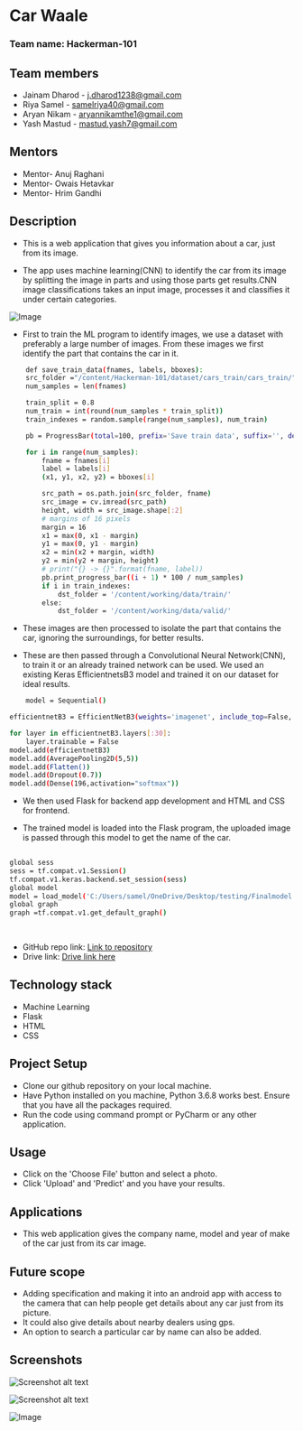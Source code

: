 # Car Waale

### Team name: Hackerman-101

## Team members
* Jainam Dharod - j.dharod1238@gmail.com
* Riya Samel - samelriya40@gmail.com
* Aryan Nikam - aryannikamthe1@gmail.com
* Yash Mastud - mastud.yash7@gmail.com

## Mentors
* Mentor- Anuj Raghani
* Mentor- Owais Hetavkar
* Mentor- Hrim Gandhi

## Description
* This is a web application that gives you information about a car, just from its image.

* The app uses machine learning(CNN) to identify the car from its image by splitting the image in parts and using those parts get results.CNN image classifications takes an input image, processes it and classifies it under certain categories.


![Image](https://drive.google.com/file/d/1T7jDaYHUFySPOSkNMVwYYPrqqKqunUyw/view?usp=sharing.png "This is an example of a basic CNN network.")


* First to train the ML program to identify images, we use a dataset with preferably a large number of images. From these images we first identify the part that contains the car in it.

```bash
    def save_train_data(fnames, labels, bboxes): 
    src_folder ="/content/Hackerman-101/dataset/cars_train/cars_train/"
    num_samples = len(fnames)

    train_split = 0.8
    num_train = int(round(num_samples * train_split))
    train_indexes = random.sample(range(num_samples), num_train)

    pb = ProgressBar(total=100, prefix='Save train data', suffix='', decimals=3, length=50, fill='=')

    for i in range(num_samples):
        fname = fnames[i]
        label = labels[i]
        (x1, y1, x2, y2) = bboxes[i]

        src_path = os.path.join(src_folder, fname)
        src_image = cv.imread(src_path)
        height, width = src_image.shape[:2]
        # margins of 16 pixels
        margin = 16
        x1 = max(0, x1 - margin)
        y1 = max(0, y1 - margin)
        x2 = min(x2 + margin, width)
        y2 = min(y2 + margin, height)
        # print("{} -> {}".format(fname, label))
        pb.print_progress_bar((i + 1) * 100 / num_samples)
        if i in train_indexes:
            dst_folder = '/content/working/data/train/'
        else:
            dst_folder = '/content/working/data/valid/'

```
* These images are then processed to isolate the part that contains the car, ignoring the surroundings, for better results.

* These are then passed through a Convolutional Neural Network(CNN), to train it or an already trained network can be used. We used an existing Keras EfficientnetsB3 model and trained it on our dataset for ideal results.

```bash
    model = Sequential()

efficientnetB3 = EfficientNetB3(weights='imagenet', include_top=False, input_shape=(299,299,3))

for layer in efficientnetB3.layers[:30]:
    layer.trainable = False
model.add(efficientnetB3)
model.add(AveragePooling2D(5,5))
model.add(Flatten())
model.add(Dropout(0.7))
model.add(Dense(196,activation="softmax"))
```
* We then used Flask for backend app development and HTML and CSS for frontend.

* The trained model is loaded into the Flask program, the uploaded image is passed through this model to get the name of the car.
```bash
    
global sess
sess = tf.compat.v1.Session()
tf.compat.v1.keras.backend.set_session(sess)
global model
model = load_model('C:/Users/samel/OneDrive/Desktop/testing/Finalmodel.h5')
global graph
graph =tf.compat.v1.get_default_graph()
 
 
```


* GitHub repo link: [Link to repository](https://github.com/riyasamel/Hackerman-101.git)
* Drive link: [Drive link here](https://drive.google.com/drive/folders/1J8ySQ9PivtIU8xqyzqBCk3XJc2iHyXt6?usp=sharing)

## Technology stack

* Machine Learning
* Flask
* HTML
* CSS

## Project Setup
* Clone our github repository on your local machine.
* Have Python installed on you machine, Python 3.6.8 works best. 
Ensure that you have all the packages required.
* Run the code using command prompt or PyCharm or any other application.

## Usage
* Click on the 'Choose File' button and select a photo.
* Click 'Upload' and 'Predict' and you have your results.

## Applications
* This web application gives the company name, model and year of make of the car just from its car image.


## Future scope
* Adding specification and making it into an android app with access to the camera that can help people get details about any car just from its picture.
* It could also give details about nearby dealers using gps.
* An option to search a particular car by name can also be added.

## Screenshots


![Screenshot alt text](https://drive.google.com/file/d/1nbr9bOzpv8h-wkYpn017UvkIdprM0oUe/view?usp=sharing.png "This is the Home Page.")


![Screenshot alt text](https://drive.google.com/file/d/13PNch1rklGB7iyjGva1jLKqO4GN3KWaW/view?usp=sharing.png "This is the Predict Page.")


![Image](https://edtimes.in/wp-content/uploads/2018/09/NikeMeme10-640x633.jpg "Here is a screenshot")

